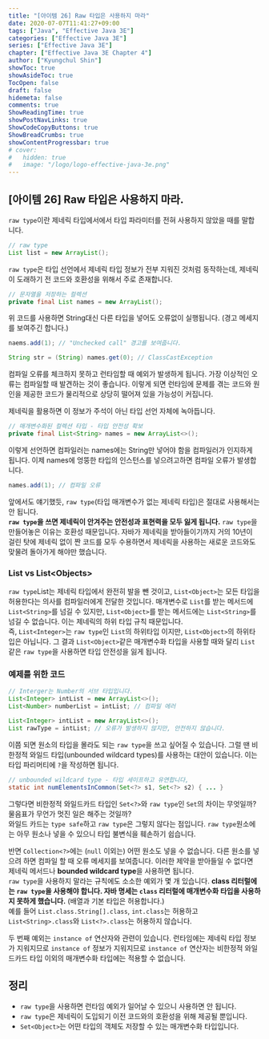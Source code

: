 ```yaml
---
title: "[아이템 26] Raw 타입은 사용하지 마라"
date: 2020-07-07T11:41:27+09:00
tags: ["Java", "Effective Java 3E"]
categories: ["Effective Java 3E"]
series: ["Effective Java 3E"]
chapter: ["Effective Java 3E Chapter 4"]
author: ["Kyungchul Shin"]
showToc: true
showAsideToc: true
TocOpen: false
draft: false
hidemeta: false
comments: true
ShowReadingTime: true
showPostNavLinks: true
ShowCodeCopyButtons: true
ShowBreadCrumbs: true
showContentProgressbar: true
# cover:
#   hidden: true
#   image: "/logo/logo-effective-java-3e.png"
---
```

## [아이템 26] Raw 타입은 사용하지 마라.

`raw type`이란 제네릭 타입에서에서 타입 파라미터를 전혀 사용하지 않았을 때를 말합니다.

``` java
// raw type
List list = new ArrayList();
```

`raw type`은 타입 선언에서 제네릭 타입 정보가 전부 지워진 것처럼 동작하는데, 제네릭이 도래하기 전 코드와 호환성을 위해서 주로 존재합니다.

``` java
// 문자열을 저장하는 컬렉션
private final List names = new ArrayList();
```

위 코드를 사용하면 String대신 다른 타입을 넣어도 오류없이 실행됩니다. (경고 메세지를 보여주긴 합니다.)

``` java
naems.add(1); // "Unchecked call" 경고를 보여줍니다.

String str = (String) names.get(0); // ClassCastException
```
컴파일 오류를 체크하지 못하고 런타임할 때 예외가 발생하게 됩니다. 가장 이상적인 오류는 컴파일할 때 발견하는 것이 좋습니다. 이렇게 되면 런타임에 문제를 겪는 코드와 원인을 제공한 코드가 물리적으로 상당히 떨어져 있을 가능성이 커집니다.
   
제네릭을 활용하면 이 정보가 주석이 아닌 타입 선언 자체에 녹아듭니다.

``` java
// 매개변수화된 컬렉션 타입 - 타입 안전성 확보
private final List<String> names = new ArrayList<>();
```

이렇게 선언하면 컴파일러는 names에는 String만 넣어야 함을 컴파일러가 인지하게 됩니다. 이제 names에 엉뚱한 타입의 인스턴스를 넣으려고하면 컴파일 오류가 발생합니다.

``` java
names.add(1); // 컴파일 오류
```

앞에서도 얘기했듯, `raw type`(타입 매개변수가 없는 제네릭 타입)은 절대로 사용해서는 안 됩니다.   
**`raw type`을 쓰면 제네릭이 안겨주는 안전성과 표현력을 모두 잃게 됩니다.** `raw type`을 만들어놓은 이유는 호환성 때문입니다. 자바가 제네릭을 받아들이기까지 거의 10년이 걸린 탓에 제네릭 없이 짠 코드를 모두 수용하면서 제네릭을 사용하는 새로운 코드와도 맞물려 돌아가게 해야만 했습니다.
   

### List vs List\<Objects>
`raw type`List는 제네릭 타입에서 완전히 발을 뺀 것이고, `List<Object>`는 모든 타입을 허용한다는 의사를 컴파일러에게 전달한 것입니다. 매개변수로 `List`를 받는 메서드에 `List<String>`를 넘길 수 있지만, `List<Object>`를 받는 메서드에는 `List<String>`를 넘길 수 없습니다. 이는 제네릭의 하위 타입 규칙 때문입니다.   
즉, `List<Integer>`는 `raw type`인 `List`의 하위타입 이지만, `List<Object>`의 하위타입은 아닙니다. 그 결과 `List<Object>`같은 매개변수화 타입을 사용할 때와 달리 `List`같은 `raw type`을 사용하면 타입 안전성을 잃게 됩니다.   

### 예제를 위한 코드

``` java
// Interger는 Number의 서브 타입입니다.
List<Integer> intList = new ArrayList<>();
List<Number> numberList = intList; // 컴파일 에러
```

``` java
List<Integer> intList = new ArrayList<>();
List rawType = intList; // 오류가 발생하지 않지만, 안전하지 않습니다.
```
이쯤 되면 원소의 타입을 몰라도 되는 `raw type`을 쓰고 싶어질 수 있습니다. 그럴 땐 비한정적 와일드 타입(unbounded wildcard types)를 사용하는 대안이 있습니다. 이는 타입 파리머티에 `?`을 작성하면 됩니다.

``` java
// unbounded wildcard type - 타입 세이프하고 유연합니다,
static int numElementsInCommon(Set<?> s1, Set<?> s2) { ... }
```

그렇다면 비한정적 와일드카드 타입인 `Set<?>`와 `raw type`인 `Set`의 차이는 무엇일까? 물음표가 무언가 멋진 일은 해주는 것일까?   
와일드 카드는 `type safe`하고 `raw type`은 그렇지 않다는 점입니다. `raw type`원소에는 아무 원소나 넣을 수 있으니 타입 불변식을 훼손하기 쉽습니다.
   
반면 `Collection<?>`에는 (`null` 이외는) 어떤 원소도 넣을 수 없습니다. 다른 원소를 넣으려 하면 컴파일 할 때 오류 메세지를 보여줍니다. 이러한 제약을 받아들일 수 없다면 제네릭 메서드나 **bounded wildcard type**을 사용하면 됩니다.   
`raw type`을 사용하지 말라는 규칙에도 소소한 예외가 몇 개 있습니다. **class 리터럴에는 `raw type`을 사용해야 합니다. 자바 명세는 `class` 리터럴에 매개변수화 타입을 사용하지 못하게 했습니다.** (배열과 기본 타입은 허용합니다.)   
예를 들어 `List.class.String[].class`, `int.class`는 허용하고 `List<String>.class`와 `List<?>.class`는 허용하지 않습니다.
   
두 번째 예외는 `instance of` 연산자와 관련이 있습니다. 런타임에는 제네릭 타입 정보가 지워지므로 `instance of` 정보가 지워지므로 `instance of` 연산자는 비한정적 와일드카드 타입 이외의 매개변수화 타입에는 적용할 수 없습니다.
   
## 정리
- `raw type`을 사용하면 런타임 예외가 일어날 수 있으니 사용하면 안 됩니다.
- `raw type`은 제네릭이 도입되기 이전 코드와의 호환성을 위해 제공될 뿐입니다.
- `Set<Object>`는 어떤 타입의 객체도 저장할 수 있는 매개변수화 타입입니다.
  
